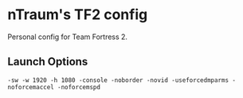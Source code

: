 nTraum's TF2 config
===================

Personal config for Team Fortress 2.

Launch Options
--------------
`-sw -w 1920 -h 1080 -console -noborder -novid -useforcedmparms -noforcemaccel -noforcemspd`